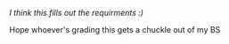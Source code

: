 _I think this fills out the requirments :)_

Hope whoever's grading this gets a chuckle out of my BS

